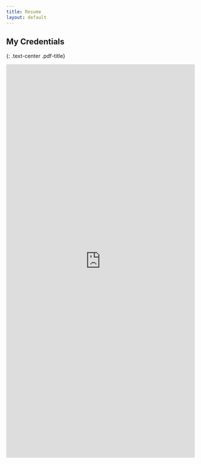 ```yaml
---
title: Resume
layout: default
---
```

<!-- <div class="pdf-container"> -->
## My Credentials 
{: .text-center .pdf-title}
<div class="pdf-iframe-wrapper">
<iframe src="https://drive.google.com/file/d/1KqAacyOqI_H1gMphTx6K--TieQCRAo6e/preview" 
	width="100%" 
	height="1050" 
	allow="autoplay"
	frameborder="0"
	allowfullscreen>
{::nomarkdown}
<p>Your browser does not support iframes. 
<a href="https://drive.google.com/file/d/{{ pdf_id }}/view" target="_blank">
	Click here to view the PDF
</a>
</p>
{:/nomarkdown}
</iframe>
</div>

<!-- </div> -->